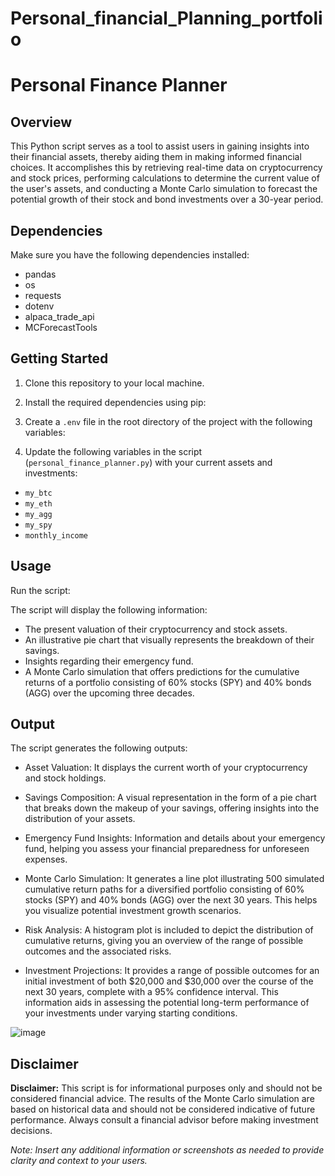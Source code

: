 # Personal_financial_Planning_portfolio

# Personal Finance Planner

## Overview

This Python script serves as a tool to assist users in gaining insights into their financial assets, thereby aiding them in making informed financial choices. It accomplishes this by retrieving real-time data on cryptocurrency and stock prices, performing calculations to determine the current value of the user's assets, and conducting a Monte Carlo simulation to forecast the potential growth of their stock and bond investments over a 30-year period.

## Dependencies

Make sure you have the following dependencies installed:

- pandas
- os
- requests
- dotenv
- alpaca_trade_api
- MCForecastTools

## Getting Started

1. Clone this repository to your local machine.

2. Install the required dependencies using pip:


3. Create a `.env` file in the root directory of the project with the following variables:


4. Update the following variables in the script (`personal_finance_planner.py`) with your current assets and investments:

- `my_btc`
- `my_eth`
- `my_agg`
- `my_spy`
- `monthly_income`

## Usage

Run the script:


The script will display the following information:

- The present valuation of their cryptocurrency and stock assets.
- An illustrative pie chart that visually represents the breakdown of their savings.
- Insights regarding their emergency fund.
- A Monte Carlo simulation that offers predictions for the cumulative returns of a portfolio consisting of 60% stocks (SPY) and 40% bonds (AGG) over the upcoming three decades.

## Output

The script generates the following outputs:

- Asset Valuation: It displays the current worth of your cryptocurrency and stock holdings.

- Savings Composition: A visual representation in the form of a pie chart that breaks down the makeup of your savings, offering insights into the distribution of your assets.

- Emergency Fund Insights: Information and details about your emergency fund, helping you assess your financial preparedness for unforeseen expenses.

- Monte Carlo Simulation: It generates a line plot illustrating 500 simulated cumulative return paths for a diversified portfolio consisting of 60% stocks (SPY) and 40% bonds (AGG) over the next 30 years. This helps you visualize potential investment growth scenarios.

- Risk Analysis: A histogram plot is included to depict the distribution of cumulative returns, giving you an overview of the range of possible outcomes and the associated risks.

- Investment Projections: It provides a range of possible outcomes for an initial investment of both $20,000 and $30,000 over the course of the next 30 years, complete with a 95% confidence interval. This information aids in assessing the potential long-term performance of your investments under varying starting conditions.

  
![image](https://github.com/Aaronbunting/Personal_financial_Planning_portfolio/assets/128101698/bec1a67d-56a5-470b-a438-5aa0581e1ede)



## Disclaimer

**Disclaimer:** This script is for informational purposes only and should not be considered financial advice. The results of the Monte Carlo simulation are based on historical data and should not be considered indicative of future performance. Always consult a financial advisor before making investment decisions.

*Note: Insert any additional information or screenshots as needed to provide clarity and context to your users.*


